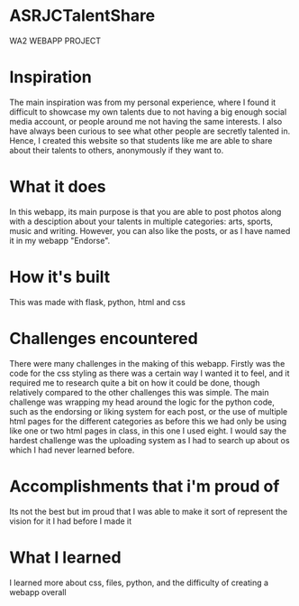 # ASRJCTalentShare
WA2 WEBAPP PROJECT

# Inspiration
The main inspiration was from my personal experience, where I found it difficult to showcase my own talents due to not having a big enough social media account, or people around me not having the same interests. I also have always been curious to see what other people are secretly talented in. Hence, I created this website so that students like me are able to share about their talents to others, anonymously if they want to. 

# What it does
In this webapp, its main purpose is that you are able to post photos along with a desciption about your talents in multiple categories: arts, sports, music and writing. However, you can also like the posts, or as I have named it in my webapp "Endorse".

# How it's built
This was made with flask, python, html and css

# Challenges encountered
There were many challenges in the making of this webapp. Firstly was the code for the css styling as there was a certain way I wanted it to feel, and it required me to research quite a bit on how it could be done, though relatively compared to the other challenges this was simple. The main challenge was wrapping my head around the logic for the python code, such as the endorsing or liking system for each post, or the use of multiple html pages for the different categories as before this we had only be using like one or two html pages in class, in this one I used eight. I would say the hardest challenge was the uploading system as I had to search up about os which I had never learned before. 

# Accomplishments that i'm proud of
Its not the best but im proud that I was able to make it sort of represent the vision for it I had before I made it

# What I learned
I learned more about css, files, python, and the difficulty of creating a webapp overall
